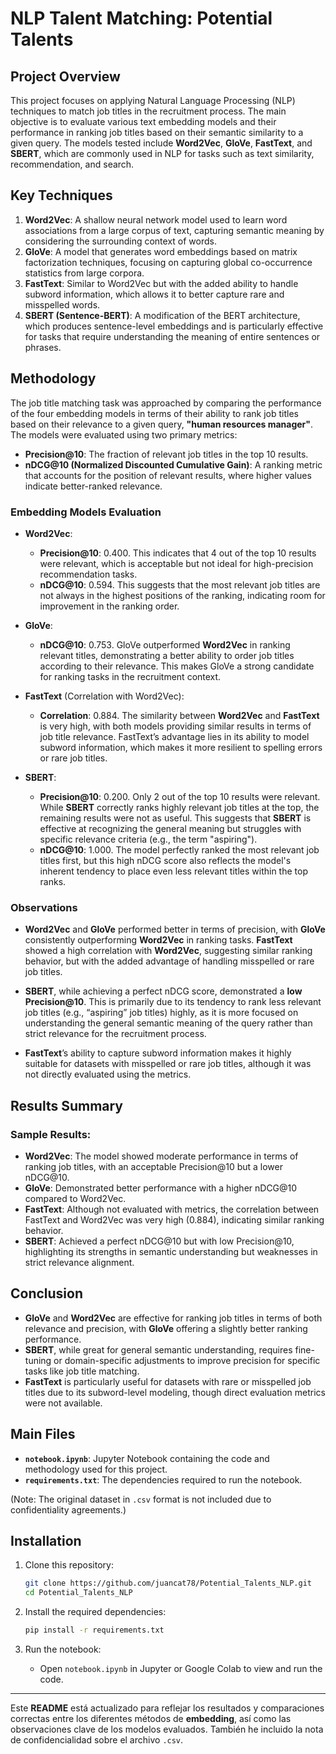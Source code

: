 # NLP Talent Matching: Potential Talents

## Project Overview

This project focuses on applying Natural Language Processing (NLP) techniques to match job titles in the recruitment process. The main objective is to evaluate various text embedding models and their performance in ranking job titles based on their semantic similarity to a given query. The models tested include **Word2Vec**, **GloVe**, **FastText**, and **SBERT**, which are commonly used in NLP for tasks such as text similarity, recommendation, and search.

## Key Techniques

1. **Word2Vec**: A shallow neural network model used to learn word associations from a large corpus of text, capturing semantic meaning by considering the surrounding context of words.
2. **GloVe**: A model that generates word embeddings based on matrix factorization techniques, focusing on capturing global co-occurrence statistics from large corpora.
3. **FastText**: Similar to Word2Vec but with the added ability to handle subword information, which allows it to better capture rare and misspelled words.
4. **SBERT (Sentence-BERT)**: A modification of the BERT architecture, which produces sentence-level embeddings and is particularly effective for tasks that require understanding the meaning of entire sentences or phrases.

## Methodology

The job title matching task was approached by comparing the performance of the four embedding models in terms of their ability to rank job titles based on their relevance to a given query, **"human resources manager"**. The models were evaluated using two primary metrics:

- **Precision@10**: The fraction of relevant job titles in the top 10 results.
- **nDCG@10 (Normalized Discounted Cumulative Gain)**: A ranking metric that accounts for the position of relevant results, where higher values indicate better-ranked relevance.

### Embedding Models Evaluation

- **Word2Vec**:
  - **Precision@10**: 0.400. This indicates that 4 out of the top 10 results were relevant, which is acceptable but not ideal for high-precision recommendation tasks.
  - **nDCG@10**: 0.594. This suggests that the most relevant job titles are not always in the highest positions of the ranking, indicating room for improvement in the ranking order.

- **GloVe**:
  - **nDCG@10**: 0.753. GloVe outperformed **Word2Vec** in ranking relevant titles, demonstrating a better ability to order job titles according to their relevance. This makes GloVe a strong candidate for ranking tasks in the recruitment context.

- **FastText** (Correlation with Word2Vec):
  - **Correlation**: 0.884. The similarity between **Word2Vec** and **FastText** is very high, with both models providing similar results in terms of job title relevance. FastText’s advantage lies in its ability to model subword information, which makes it more resilient to spelling errors or rare job titles.
  
- **SBERT**:
  - **Precision@10**: 0.200. Only 2 out of the top 10 results were relevant. While **SBERT** correctly ranks highly relevant job titles at the top, the remaining results were not as useful. This suggests that **SBERT** is effective at recognizing the general meaning but struggles with specific relevance criteria (e.g., the term "aspiring").
  - **nDCG@10**: 1.000. The model perfectly ranked the most relevant job titles first, but this high nDCG score also reflects the model's inherent tendency to place even less relevant titles within the top ranks.

### Observations

- **Word2Vec** and **GloVe** performed better in terms of precision, with **GloVe** consistently outperforming **Word2Vec** in ranking tasks. **FastText** showed a high correlation with **Word2Vec**, suggesting similar ranking behavior, but with the added advantage of handling misspelled or rare job titles.
  
- **SBERT**, while achieving a perfect nDCG score, demonstrated a **low Precision@10**. This is primarily due to its tendency to rank less relevant job titles (e.g., “aspiring” job titles) highly, as it is more focused on understanding the general semantic meaning of the query rather than strict relevance for the recruitment process.

- **FastText**’s ability to capture subword information makes it highly suitable for datasets with misspelled or rare job titles, although it was not directly evaluated using the metrics.

## Results Summary

### Sample Results:
- **Word2Vec**: The model showed moderate performance in terms of ranking job titles, with an acceptable Precision@10 but a lower nDCG@10.
- **GloVe**: Demonstrated better performance with a higher nDCG@10 compared to Word2Vec.
- **FastText**: Although not evaluated with metrics, the correlation between FastText and Word2Vec was very high (0.884), indicating similar ranking behavior.
- **SBERT**: Achieved a perfect nDCG@10 but with low Precision@10, highlighting its strengths in semantic understanding but weaknesses in strict relevance alignment.

## Conclusion

- **GloVe** and **Word2Vec** are effective for ranking job titles in terms of both relevance and precision, with **GloVe** offering a slightly better ranking performance.
- **SBERT**, while great for general semantic understanding, requires fine-tuning or domain-specific adjustments to improve precision for specific tasks like job title matching.
- **FastText** is particularly useful for datasets with rare or misspelled job titles due to its subword-level modeling, though direct evaluation metrics were not available.

## Main Files
- **`notebook.ipynb`**: Jupyter Notebook containing the code and methodology used for this project.
- **`requirements.txt`**: The dependencies required to run the notebook.
  
(Note: The original dataset in `.csv` format is not included due to confidentiality agreements.)

## Installation

1. Clone this repository:
    ```bash
    git clone https://github.com/juancat78/Potential_Talents_NLP.git
    cd Potential_Talents_NLP
    ```

2. Install the required dependencies:
    ```bash
    pip install -r requirements.txt
    ```

3. Run the notebook:
    - Open `notebook.ipynb` in Jupyter or Google Colab to view and run the code.

---

Este **README** está actualizado para reflejar los resultados y comparaciones correctas entre los diferentes métodos de **embedding**, así como las observaciones clave de los modelos evaluados. También he incluido la nota de confidencialidad sobre el archivo `.csv`.
